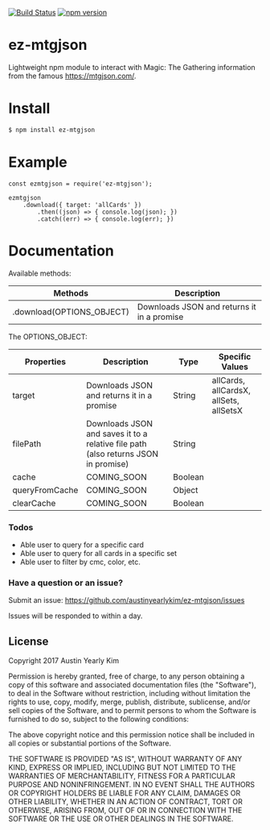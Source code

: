 [![Build Status](https://travis-ci.org/austinyearlykim/ez-mtgjson.svg?branch=master)](https://travis-ci.org/austinyearlykim/ez-mtgjson)
[![npm version](https://badge.fury.io/js/ez-mtgjson.svg)](https://badge.fury.io/js/ez-mtgjson)
# ez-mtgjson
Lightweight npm module to interact with Magic: The Gathering information from the famous https://mtgjson.com/.  

# Install
```sh
$ npm install ez-mtgjson
```

# Example
```
const ezmtgjson = require('ez-mtgjson');

ezmtgjson
    .download({ target: 'allCards' })
        .then((json) => { console.log(json); })
        .catch((err) => { console.log(err); })
```

# Documentation
Available methods:

| Methods | Description |
| ------ | ------ |
| .download(OPTIONS_OBJECT) | Downloads JSON and returns it in a promise |

The OPTIONS_OBJECT:

| Properties | Description | Type | Specific Values |
| ------ | ------ | ------ | ------ |
| target | Downloads JSON and returns it in a promise | String | allCards, allCardsX, allSets, allSetsX
| filePath | Downloads JSON and saves it to a relative file path (also returns JSON in promise) | String
| cache | COMING_SOON | Boolean
| queryFromCache | COMING_SOON | Object
| clearCache | COMING_SOON | Boolean

### Todos
 - Able user to query for a specific card
 - Able user to query for all cards in a specific set
 - Able user to filter by cmc, color, etc.

### Have a question or an issue?
Submit an issue: https://github.com/austinyearlykim/ez-mtgjson/issues

Issues will be responded to within a day.

License
----
Copyright 2017 Austin Yearly Kim

Permission is hereby granted, free of charge, to any person obtaining a copy of this software and associated documentation files (the "Software"), to deal in the Software without restriction, including without limitation the rights to use, copy, modify, merge, publish, distribute, sublicense, and/or sell copies of the Software, and to permit persons to whom the Software is furnished to do so, subject to the following conditions:

The above copyright notice and this permission notice shall be included in all copies or substantial portions of the Software.

THE SOFTWARE IS PROVIDED "AS IS", WITHOUT WARRANTY OF ANY KIND, EXPRESS OR IMPLIED, INCLUDING BUT NOT LIMITED TO THE WARRANTIES OF MERCHANTABILITY, FITNESS FOR A PARTICULAR PURPOSE AND NONINFRINGEMENT. IN NO EVENT SHALL THE AUTHORS OR COPYRIGHT HOLDERS BE LIABLE FOR ANY CLAIM, DAMAGES OR OTHER LIABILITY, WHETHER IN AN ACTION OF CONTRACT, TORT OR OTHERWISE, ARISING FROM, OUT OF OR IN CONNECTION WITH THE SOFTWARE OR THE USE OR OTHER DEALINGS IN THE SOFTWARE.
